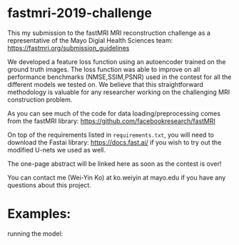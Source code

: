 # fastmri-2019-challenge

This my submission to the fastMRI MRI reconstruction challenge as a representative of the Mayo Digial Health Sciences team: https://fastmri.org/submission_guidelines 

We developed a feature loss function using an autoencoder trained on the ground truth images. The loss function was able to improve on all performance benchmarks (NMSE,SSIM,PSNR) used in the contest for all the different models we tested on. We believe that this straightforward methodology is valuable for any researcher working on the challenging MRI construction problem.

As you can see much of the code for data loading/preprocessing comes from the fastMRI library: https://github.com/facebookresearch/fastMRI 

On top of the requirements listed in `requirements.txt`, you will need to download the Fastai library: https://docs.fast.ai/ if you wish to try out the modified U-nets we used as well.

The one-page abstract will be linked here as soon as the contest is over!

You can contact me (Wei-Yin Ko) at ko.weiyin at mayo.edu if you have any questions about this project.

# Examples:

running the model:
